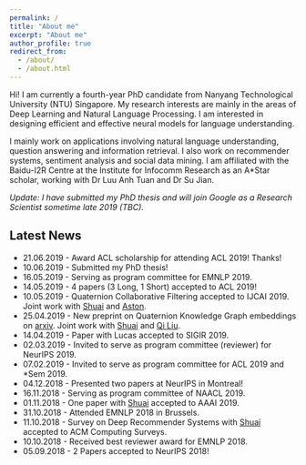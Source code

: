 ```yaml
---
permalink: /
title: "About me"
excerpt: "About me"
author_profile: true
redirect_from:
  - /about/
  - /about.html
---
```


Hi! I am currently a fourth-year PhD candidate from Nanyang Technological University (NTU) Singapore. My research interests are mainly in the areas of Deep Learning and Natural Language Processing. I am interested in designing efficient and effective neural models for language understanding.

I mainly work on applications involving natural language understanding, question answering and information retrieval. I also work on recommender systems, sentiment analysis and social data mining. I am affiliated with the Baidu-I2R Centre at the Institute for Infocomm Research as an A\*Star scholar, working with Dr Luu Anh Tuan and Dr Su Jian.

*Update: I have submitted my PhD thesis and will join Google as a Research Scientist sometime late 2019 (TBC).*

## Latest News

* 21.06.2019 - Award ACL scholarship for attending ACL 2019! Thanks!
* 10.06.2019 - Submitted my PhD thesis!
* 16.05.2019  - Serving as program committee for EMNLP 2019.
* 14.05.2019 -  4 papers (3 Long, 1 Short) accepted to ACL 2019!
* 10.05.2019 - Quaternion Collaborative Filtering accepted to IJCAI 2019. Joint work with [Shuai](https://sites.google.com/view/shuaizhang/home) and [Aston](https://www.astonzhang.com/).
* 25.04.2019 - New preprint on Quaternion Knowledge Graph embeddings on [arxiv](https://arxiv.org/abs/1904.10281).  Joint work with [Shuai](https://sites.google.com/view/shuaizhang/home) and [Qi Liu](https://leuchine.github.io/).
* 14.04.2019 - Paper with Lucas accepted to SIGIR 2019.
* 02.03.2019 - Invited to serve as program committee (reviewer) for NeurIPS 2019.
* 07.02.2019 - Invited to serve as program committee for ACL 2019 and *Sem 2019.
* 04.12.2018 - Presented two papers at NeurIPS in Montreal!
* 16.11.2018 - Serving as program committee of NAACL 2019.
* 01.11.2018 - One paper with [Shuai](https://sites.google.com/view/shuaizhang/home) accepted to AAAI 2019.
* 31.10.2018 - Attended EMNLP 2018 in Brussels.
* 11.10.2018 - Survey on Deep Recommender Systems with [Shuai](https://sites.google.com/view/shuaizhang/home) accepted to ACM Computing Surveys.
* 10.10.2018 - Received best reviewer award for EMNLP 2018.
* 05.09.2018 - 2 Papers accepted to NeurIPS 2018!
